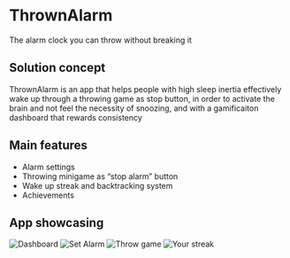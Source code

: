 # ThrownAlarm

The alarm clock you can throw without breaking it

## Solution concept

ThrownAlarm is an app that helps people with high sleep inertia effectively wake up through a throwing game as stop button, in order to activate the brain and not feel the necessity of snoozing, and with a gamificaiton dashboard that rewards consistency

## Main features

- Alarm settings
- Throwing minigame as “stop alarm” button
- Wake up streak and backtracking system
- Achievements

## App showcasing
![Dashboard](https://github.com/lucaincarnato/ThrownAlarm/blob/main/Showcase/dashboard.png)
![Set Alarm](https://github.com/lucaincarnato/ThrownAlarm/blob/main/Showcase/setalarm.png)
![Throw game](https://github.com/lucaincarnato/ThrownAlarm/blob/main/Showcase/minigame.png)
![Your streak](https://github.com/lucaincarnato/ThrownAlarm/blob/main/Showcase/streak.png)
